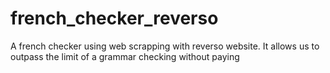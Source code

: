 # french_checker_reverso
A french checker using web scrapping with reverso website. It allows us to outpass the limit of a grammar checking without paying
